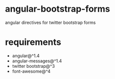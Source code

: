 # angular-bootstrap-forms

angular directives for twitter bootstrap forms

# requirements

- angular@^1.4
- angular-messages@^1.4
- twitter bootstrap@^3
- font-awesome@^4
